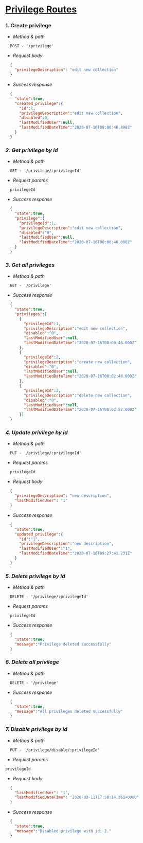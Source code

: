 
# <ins>Privilege Routes</ins>

### 1. Create privilege
- *Method & path*
```
  POST - '/privilege'  
```
- *Request body*
```json
  {
    "privilegeDescription": "edit new collection"
  }
```
- *Success response*
```json
  {
    "state":true,
    "created_privilege":{
      "id":1,
      "privilegeDescription":"edit new collection",
      "disabled":0,
      "lastModifiedUser":null,
      "lastModifiedDateTime":"2020-07-16T08:00:46.898Z"
    }
  }
```

### *2. Get privilege by id*
- *Method & path*
```
  GET - '/privilege/:privilegeId'
```
- *Request params*
```
  privilegeId
```
- *Success response*
```json
  {
    "state":true,
    "privilege":{
      "privilegeId":1,
      "privilegeDescription":"edit new collection",
      "disabled":"0",
      "lastModifiedUser":null,
      "lastModifiedDateTime":"2020-07-16T08:00:46.000Z"
    }
  }
```
### *3. Get all privileges*
- *Method & path*
```
  GET - '/privilege'
```
- *Success response*
```json
  {
    "state":true,
    "privileges":[
      {
        "privilegeId":1,
        "privilegeDescription":"edit new collection",
        "disabled":"0",
        "lastModifiedUser":null,
        "lastModifiedDateTime":"2020-07-16T08:00:46.000Z"
      },
      {
        "privilegeId":2,
        "privilegeDescription":"create new collection",
        "disabled":"0",
        "lastModifiedUser":null,
        "lastModifiedDateTime":"2020-07-16T08:02:48.000Z"
      },
      {
        "privilegeId":3,
        "privilegeDescription":"delete new collection",
        "disabled":"0",
        "lastModifiedUser":null,
        "lastModifiedDateTime":"2020-07-16T08:02:57.000Z"
      }]
  }
```
### *4. Update privilege by id*
- *Method & path*
```
  PUT - '/privilege/:privilegeId'
```
- *Request params*
```
  privilegeId
```
- *Request body*
```json
  {
    "privilegeDescription": "new description",
    "lastModifiedUser": "1"
  }
```
- *Success response*
```json
  {
    "state":true,
    "updated_privilege":{
      "id":"1",
      "privilegeDescription":"new description",
      "lastModifiedUser":"1",
      "lastModifiedDateTime":"2020-07-16T09:27:41.231Z"
    }
  }
```
### *5. Delete privilege by id*
- *Method & path*
```
  DELETE - '/privilege/:privilegeId'
```
- *Request params*
```
  privilegeId
```
- *Success response*
```json
  {
    "state":true,
    "message":"Privilege deleted successfully"
  }
```
### *6. Delete all privilege*
- *Method & path*
```
  DELETE - '/privilege'
```
- *Success response*
```json
  {
    "state":true,
    "message":"All privileges deleted successfully"
  }
```
### *7. Disable privilege by id*
- *Method & path*
```
  PUT - '/privilege/disable/:privilegeId'
```
- *Request params*
```
privilegeId
```
- *Request body*
```json
  {
    "lastModifiedUser": "1",
    "lastModifiedDateTime": "2020-03-11T17:58:14.361+0000"
  }
```
- *Success response*
```json
  {
    "state":true,
    "message":"Disabled privilege with id: 2."
  }
```